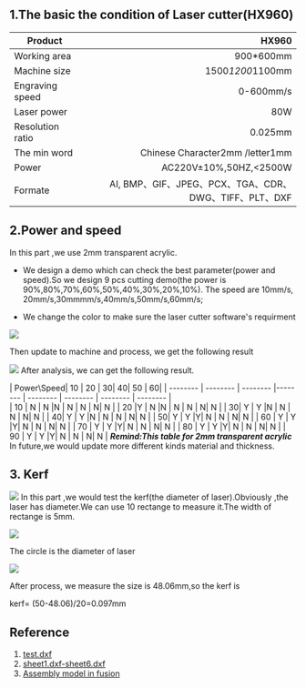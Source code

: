

## 1.The basic the condition of Laser cutter(HX960)

|Product|HX960      | 
| ------------- |-----:|	
|Working area|900*600mm|
|Machine size |1500*1200*1100mm    | 
| Engraving speed|0-600mm/s|   	
| Laser power|80W  |
|Resolution ratio|0.025mm|
|The min word|Chinese Character2mm /letter1mm|
|Power|AC220V±10%,50HZ,<2500W|
|Formate|AI, BMP、GIF、JPEG、PCX、TGA、CDR、DWG、TIFF、PLT、DXF|
	

## 2.Power and speed
In this part ,we use 2mm transparent acrylic.

 * We design a demo which can check the best parameter(power and speed).So we design 9 pcs cutting demo(the power is 90%,80%,70%,60%,50%,40%,30%,20%,10%). The speed are 10mm/s, 20mm/s,30mmmm/s,40mm/s,50mm/s,60mm/s;

 * We change the color to make sure the laser cutter software's requirment

![](https://gitlab.com/picbed/bed/uploads/ebe5beac6cd8304960a49adb79e8c2f6/WechatIMG102.png)

Then update to machine and process, we get the following result

![](https://gitlab.com/picbed/bed/uploads/97e7e00d30aa0f6cc81bfc4f410bc357/WechatIMG105.jpeg)
After analysis, we can get the following result.


| Power\Speed| 10 | 20 | 30| 40| 50 | 60| 
| -------- | -------- | -------- |-------- | -------- | -------- | -------- | -------- |  
| 10 | N | N |N | N | N | N| N | 
| 20 |Y | N |N | N | N | N| N | 
| 30| Y | Y |N | N | N | N| N | 
| 40| Y | Y |N | N | N | N| N |
| 50| Y | Y |Y| N | N | N| N |
| 60 |  Y | Y |Y| N | N | N| N |
| 70 |  Y | Y |Y| N | N | N| N |
| 80 |  Y | Y |Y| N | N | N| N |
| 90 |  Y | Y |Y| N | N | N| N |
***Remind:This table for 2mm transparent acrylic***
In future,we would update more different kinds material and thickness.


## 3. Kerf


![](https://gitlab.com/picbed/bed/uploads/4e42be41dfca878f1703ae3525a82420/kerfdesign.png)
In this part ,we would test the kerf(the diameter of laser).Obviously ,the laser has diameter.We can use 10 rectange to measure it.The width of rectange is 5mm.


![](https://gitlab.com/picbed/bed/uploads/a9fda7c135f66cdd45bbf8a6a0ede412/laserpoint.png)

The circle is the diameter of laser




![](https://gitlab.com/picbed/bed/uploads/9012f42584bd8ea2c9cce67918937f15/WechatIMG91.jpeg)

After process, we measure the size is 48.06mm,so the kerf is 

kerf= (50-48.06)/20=0.097mm









## Reference

1. [test.dxf](http://a360.co/2FfR0Bh)
2. [sheet1.dxf-sheet6.dxf](http://a360.co/2GqvwRm)
3. [Assembly model in fusion](https://a360.co/2r6WJmN)



